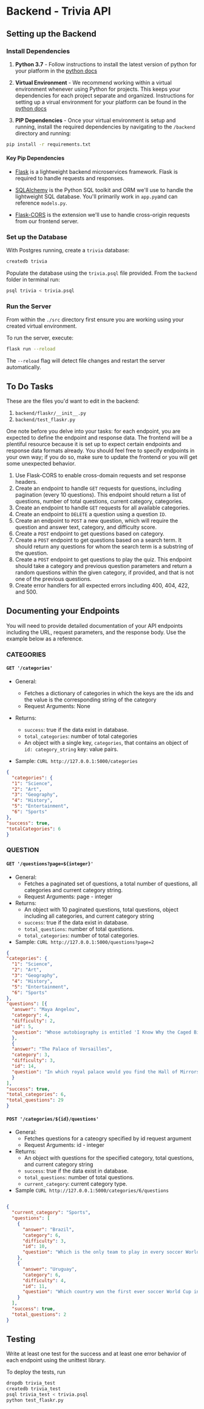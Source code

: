 # Backend - Trivia API

## Setting up the Backend

### Install Dependencies

1. **Python 3.7** - Follow instructions to install the latest version of python for your platform in the [python docs](https://docs.python.org/3/using/unix.html#getting-and-installing-the-latest-version-of-python)

2. **Virtual Environment** - We recommend working within a virtual environment whenever using Python for projects. This keeps your dependencies for each project separate and organized. Instructions for setting up a virual environment for your platform can be found in the [python docs](https://packaging.python.org/guides/installing-using-pip-and-virtual-environments/)

3. **PIP Dependencies** - Once your virtual environment is setup and running, install the required dependencies by navigating to the `/backend` directory and running:

```bash
pip install -r requirements.txt
```

#### Key Pip Dependencies

- [Flask](http://flask.pocoo.org/) is a lightweight backend microservices framework. Flask is required to handle requests and responses.

- [SQLAlchemy](https://www.sqlalchemy.org/) is the Python SQL toolkit and ORM we'll use to handle the lightweight SQL database. You'll primarily work in `app.py`and can reference `models.py`.

- [Flask-CORS](https://flask-cors.readthedocs.io/en/latest/#) is the extension we'll use to handle cross-origin requests from our frontend server.

### Set up the Database

With Postgres running, create a `trivia` database:

```bash
createdb trivia
```

Populate the database using the `trivia.psql` file provided. From the `backend` folder in terminal run:

```bash
psql trivia < trivia.psql
```

### Run the Server

From within the `./src` directory first ensure you are working using your created virtual environment.

To run the server, execute:

```bash
flask run --reload
```

The `--reload` flag will detect file changes and restart the server automatically.

## To Do Tasks

These are the files you'd want to edit in the backend:

1. `backend/flaskr/__init__.py`
2. `backend/test_flaskr.py`

One note before you delve into your tasks: for each endpoint, you are expected to define the endpoint and response data. The frontend will be a plentiful resource because it is set up to expect certain endpoints and response data formats already. You should feel free to specify endpoints in your own way; if you do so, make sure to update the frontend or you will get some unexpected behavior.

1. Use Flask-CORS to enable cross-domain requests and set response headers.
2. Create an endpoint to handle `GET` requests for questions, including pagination (every 10 questions). This endpoint should return a list of questions, number of total questions, current category, categories.
3. Create an endpoint to handle `GET` requests for all available categories.
4. Create an endpoint to `DELETE` a question using a question `ID`.
5. Create an endpoint to `POST` a new question, which will require the question and answer text, category, and difficulty score.
6. Create a `POST` endpoint to get questions based on category.
7. Create a `POST` endpoint to get questions based on a search term. It should return any questions for whom the search term is a substring of the question.
8. Create a `POST` endpoint to get questions to play the quiz. This endpoint should take a category and previous question parameters and return a random questions within the given category, if provided, and that is not one of the previous questions.
9. Create error handlers for all expected errors including 400, 404, 422, and 500.

## Documenting your Endpoints

You will need to provide detailed documentation of your API endpoints including the URL, request parameters, and the response body. Use the example below as a reference.

### CATEGORIES 

#### `GET '/categories'`

- General:
  + Fetches a dictionary of categories in which the keys are the ids and the value is the corresponding string of the category
  + Request Arguments: None
- Returns: 
  + `success`: true if the data exist in database.
  + `total_categories`: number of total categories
  + An object with a single key, `categories`, that contains an object of `id: category_string` key: value pairs.
  
- Sample: `CURL http://127.0.0.1:5000/categories`

```json
{
  "categories": {
  "1": "Science",
  "2": "Art",
  "3": "Geography",
  "4": "History",
  "5": "Entertainment",
  "6": "Sports"
},
"success": true,
"totalCategories": 6
}
```

### QUESTION

#### `GET '/questions?page=${integer}'`
- General:
  + Fetches a paginated set of questions, a total number of questions, all categories and current category string.
  + Request Arguments: page - integer
- Returns: 
  + An object with 10 paginated questions, total questions, object including all categories, and current category string
  + `success`: true if the data exist in database.
  + `total_questions`: number of total questions.
  + `total_categories`: number of total categories.
- Sample: `CURL http://127.0.0.1:5000/questions?page=2`

```json
{
"categories": {
  "1": "Science",
  "2": "Art",
  "3": "Geography",
  "4": "History",
  "5": "Entertainment",
  "6": "Sports"
},
"questions": [{
  "answer": "Maya Angelou",
  "category": 4,
  "difficulty": 2,
  "id": 5,
  "question": "Whose autobiography is entitled 'I Know Why the Caged Bird Sings'?"
  },
  {
  "answer": "The Palace of Versailles",
  "category": 3,
  "difficulty": 3,
  "id": 14,
  "question": "In which royal palace would you find the Hall of Mirrors?"
  }
],
"success": true,
"total_categories": 6,
"total_questions": 29
}
```

#### `POST '/categories/${id}/questions'`
- General:
  + Fetches questions for a cateogry specified by id request argument
  + Request Arguments: id - integer
- Returns: 
  + An object with questions for the specified category, total questions, and current category string
  + `success`: true if the data exist in database.
  + `total_questions`: number of total questions.
  + `current_category`: current category type.
- Sample `CURL http://127.0.0.1:5000/categories/6/questions`
```json

{
  "current_category": "Sports",
  "questions": [
    {
      "answer": "Brazil",
      "category": 6,
      "difficulty": 3,
      "id": 10,
      "question": "Which is the only team to play in every soccer World Cup tournament?"
    },
    {
      "answer": "Uruguay",
      "category": 6,
      "difficulty": 4,
      "id": 11,
      "question": "Which country won the first ever soccer World Cup in 1930?"
    }
  ],
  "success": true,
  "total_questions": 2
}


```

## Testing

Write at least one test for the success and at least one error behavior of each endpoint using the unittest library.

To deploy the tests, run

```bash
dropdb trivia_test
createdb trivia_test
psql trivia_test < trivia.psql
python test_flaskr.py
```
